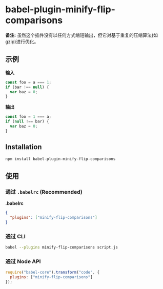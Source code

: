 # babel-plugin-minify-flip-comparisons

**备注:** 虽然这个插件没有以任何方式缩短输出，但它对基于重复的压缩算法(如gzip)进行优化。

## 示例

**输入**

```javascript
const foo = a === 1;
if (bar !== null) {
  var baz = 0;
}
```

**输出**

```javascript
const foo = 1 === a;
if (null !== bar) {
  var baz = 0;
}
```

## Installation

```sh
npm install babel-plugin-minify-flip-comparisons
```

## 使用

### 通过 `.babelrc` (Recommended)

**.babelrc**

```json
{
  "plugins": ["minify-flip-comparisons"]
}
```

### 通过 CLI

```sh
babel --plugins minify-flip-comparisons script.js
```

### 通过 Node API

```javascript
require("babel-core").transform("code", {
  plugins: ["minify-flip-comparisons"]
});
```
